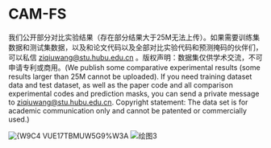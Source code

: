 # CAM-FS
我们公开部分对比实验结果（存在部分结果大于25M无法上传）。如果需要训练集数据和测试集数据，以及和论文代码以及全部对比实验代码和预测掩码的伙伴们，可以私信 ziqiuwang@stu.hubu.edu.cn 。版权声明：数据集仅供学术交流，不可申请专利或商用。(We publish some comparative experimental results (some results larger than 25M cannot be uploaded). If you need training dataset data and test dataset, as well as the paper code and all comparison experimental codes and prediction masks, you can send a private message to ziqiuwang@stu.hubu.edu.cn. Copyright statement: The data set is for academic communication only and cannot be patented or commercially used.)

![{W9C4 VUE17TBMUW5G9%W3A](https://github.com/ZiQiuWang/FSS-COD/assets/122528037/035fdbba-1caa-4ce2-a39c-df1781bc8a7b)
![绘图3](https://github.com/ZiQiuWang/FSS-COD/assets/122528037/66d9ce2f-b739-4e78-9bec-a47d06fdccaf)
